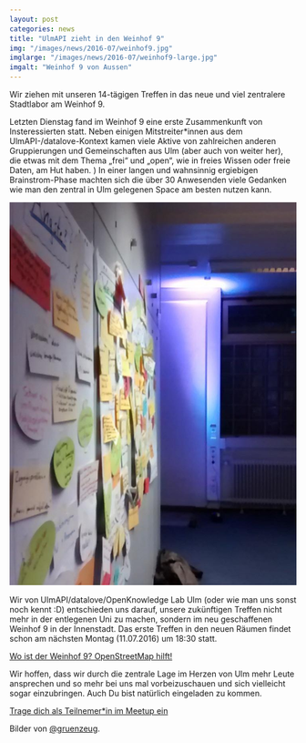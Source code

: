 ```yaml
---
layout: post
categories: news
title: "UlmAPI zieht in den Weinhof 9"
img: "/images/news/2016-07/weinhof9.jpg"
imglarge: "/images/news/2016-07/weinhof9-large.jpg"
imgalt: "Weinhof 9 von Aussen"
---
```


Wir ziehen mit unseren 14-tägigen Treffen in das neue und viel
zentralere Stadtlabor am Weinhof 9.

Letzten Dienstag fand im Weinhof 9 eine erste Zusammenkunft von Insteressierten statt. Neben einigen Mitstreiter*innen aus dem UlmAPI-/datalove-Kontext kamen viele Aktive von zahlreichen anderen Gruppierungen und Gemeinschaften aus Ulm (aber auch von weiter her), die etwas mit dem Thema „frei“ und „open“, wie in freies Wissen oder freie Daten, am Hut haben.
)
In einer langen und wahnsinnig ergiebigen Brainstrom-Phase machten sich die über 30 Anwesenden viele Gedanken wie man den zentral in Ulm gelegenen Space am besten nutzen kann.

![Brainstrom Ergebnisse](/images/news/2016-07/brainstorm.jpg)

Wir von UlmAPI/datalove/OpenKnowledge Lab Ulm (oder wie man uns sonst noch kennt :D) entschieden uns darauf, unsere zukünftigen Treffen nicht mehr in der entlegenen Uni zu machen, sondern im neu geschaffenen Weinhof 9 in der Innenstadt. Das erste Treffen in den neuen Räumen findet schon am nächsten Montag (11.07.2016) um 18:30 statt.

[Wo ist der Weinhof 9? OpenStreetMap hilft!](https://www.openstreetmap.org/node/1437402541#map=19/48.39649/9.99047)

Wir hoffen, dass wir durch die zentrale Lage im Herzen von Ulm mehr Leute ansprechen und so mehr bei uns mal vorbeizuschauen und sich vielleicht sogar einzubringen. Auch Du bist natürlich eingeladen zu kommen.

[Trage dich als Teilnemer\*in im Meetup ein](http://www.meetup.com/datalove-OK-Lab-Ulm/events/232411270/)

Bilder von [@gruenzeug](https://twitter.com/gruenzeug).

